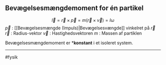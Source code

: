 ## Bevægelsesmængdemoment for én partikel

$$\vec{l} = \vec{r} \times \vec{p} = m(\vec{r} \times \vec{v}) = I \omega $$
$\vec{p}$ : [[Bevægelsesmængde (Impuls)|Bevægelsesvængde]] vinkelret på $\vec{r}$
$\vec{r}$ : Radius-vektor
$\vec{v}$ : Hastighedsvektoren
$m$ : Massen af partiklen

Bevægelsesmængdemoment er ***konstant** i et isoleret system.


---
#fysik 